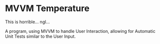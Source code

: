 # MVVM Temperature

This is horrible... ngl...

A program, using MVVM to handle User Interaction, allowing for Automatic Unit Tests similar to the User Input.
